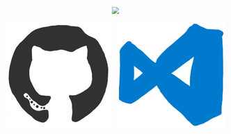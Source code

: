 <p align="center">
  <img src="https://github.com/CB-Info/CB-Info/blob/main/me.gif"/>
</p>

<p align="center" margin-top="5em">
  <img width="250px" margin-top="5em" src="https://github.com/CB-Info/CB-Info/blob/main/github.gif"/>
  <img width="250px" margin-top="5em" src="https://github.com/CB-Info/CB-Info/blob/main/vscode.gif"/>
</p>




<!--

**CB-Info/CB-Info** is a ✨ _special_ ✨ repository because its `README.md` (this file) appears on your GitHub profile.

Here are some ideas to get you started:

- Hi there 👋
- 🔭 I’m currently working on ...
- 🌱 I’m currently learning ...
- 👯 I’m looking to collaborate on ...
- 🤔 I’m looking for help with ...
- 💬 Ask me about ...
- 📫 How to reach me: ...
- 😄 Pronouns: ...
- ⚡ Fun fact: ...
-->
